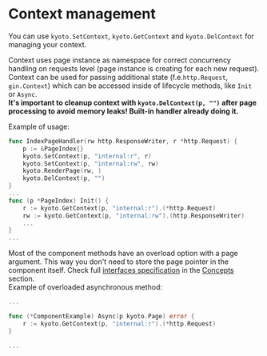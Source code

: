 
# Context management

You can use `kyoto.SetContext`, `kyoto.GetContext` and `kyoto.DelContext` for managing your context.

Context uses page instance as namespace for correct concurrency handling on requests level (page instance is creating for each new request).
Context can be used for passing additional state (f.e.`http.Request`, `gin.Context`) which can be accessed inside of lifecycle methods, like `Init` or `Async`.  
**It's important to cleanup context with `kyoto.DelContext(p, "")` after page processing to avoid memory leaks! Built-in handler already doing it.**

Example of usage:

```go
func IndexPageHandler(rw http.ResponseWriter, r *http.Request) {
    p := &PageIndex{}
    kyoto.SetContext(p, "internal:r", r)
    kyoto.SetContext(p, "internal:rw", rw)
    kyoto.RenderPage(rw, )
    kyoto.DelContext(p, "")
}
...
func (p *PageIndex) Init() {
    r := kyoto.GetContext(p, "internal:r").(*http.Request)
    rw := kyoto.GetContext(p, "internal:rw").(http.ResponseWriter)
    ...
}
...
```

Most of the component methods have an overload option with a page argument. This way you don't need to store the page pointer in the component itself. Check full [interfaces specification](/concepts/#interfaces) in the [Concepts](/concepts) section.  
Example of overloaded asynchronous method:

```go
...

func (*ComponentExample) Async(p kyoto.Page) error {
    r := kyoto.GetContext(p, "internal:r").(*http.Request)
}

...
```